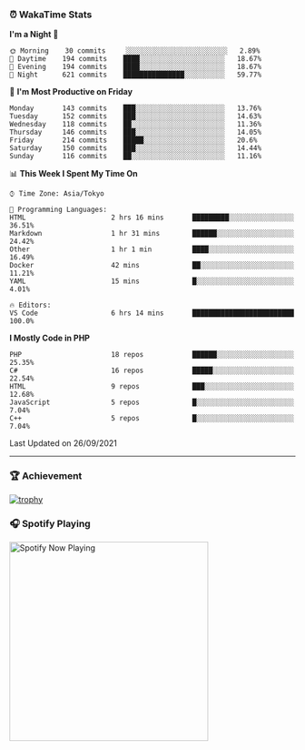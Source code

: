 ### ⏰ WakaTime Stats


<!--START_SECTION:waka-->
**I'm a Night 🦉** 

```text
🌞 Morning    30 commits     ░░░░░░░░░░░░░░░░░░░░░░░░░   2.89% 
🌆 Daytime    194 commits    ████░░░░░░░░░░░░░░░░░░░░░   18.67% 
🌃 Evening    194 commits    ████░░░░░░░░░░░░░░░░░░░░░   18.67% 
🌙 Night      621 commits    ███████████████░░░░░░░░░░   59.77%

```
📅 **I'm Most Productive on Friday** 

```text
Monday       143 commits    ███░░░░░░░░░░░░░░░░░░░░░░   13.76% 
Tuesday      152 commits    ███░░░░░░░░░░░░░░░░░░░░░░   14.63% 
Wednesday    118 commits    ██░░░░░░░░░░░░░░░░░░░░░░░   11.36% 
Thursday     146 commits    ███░░░░░░░░░░░░░░░░░░░░░░   14.05% 
Friday       214 commits    █████░░░░░░░░░░░░░░░░░░░░   20.6% 
Saturday     150 commits    ███░░░░░░░░░░░░░░░░░░░░░░   14.44% 
Sunday       116 commits    ██░░░░░░░░░░░░░░░░░░░░░░░   11.16%

```


📊 **This Week I Spent My Time On** 

```text
⌚︎ Time Zone: Asia/Tokyo

💬 Programming Languages: 
HTML                     2 hrs 16 mins       █████████░░░░░░░░░░░░░░░░   36.51% 
Markdown                 1 hr 31 mins        ██████░░░░░░░░░░░░░░░░░░░   24.42% 
Other                    1 hr 1 min          ████░░░░░░░░░░░░░░░░░░░░░   16.49% 
Docker                   42 mins             ██░░░░░░░░░░░░░░░░░░░░░░░   11.21% 
YAML                     15 mins             █░░░░░░░░░░░░░░░░░░░░░░░░   4.01%

🔥 Editors: 
VS Code                  6 hrs 14 mins       █████████████████████████   100.0%

```

**I Mostly Code in PHP** 

```text
PHP                      18 repos            ██████░░░░░░░░░░░░░░░░░░░   25.35% 
C#                       16 repos            █████░░░░░░░░░░░░░░░░░░░░   22.54% 
HTML                     9 repos             ███░░░░░░░░░░░░░░░░░░░░░░   12.68% 
JavaScript               5 repos             █░░░░░░░░░░░░░░░░░░░░░░░░   7.04% 
C++                      5 repos             █░░░░░░░░░░░░░░░░░░░░░░░░   7.04%

```



 Last Updated on 26/09/2021
<!--END_SECTION:waka-->

---

### 🏆 Achievement

[![trophy](https://github-profile-trophy.vercel.app/?username=Slime-hatena&theme=flat&no-bg=true&no-frame=true&column=8)](https://github.com/ryo-ma/github-profile-trophy)

### 🎧 Spotify Playing

[<img src="https://spotify-now-playing-slime-hatena.vercel.app/api/spotify-playing" alt="Spotify Now Playing" width="350" />](https://open.spotify.com/user/slime_hatena)

<!--
**Slime-hatena/Slime-hatena** is a ✨ _special_ ✨ repository because its `README.md` (this file) appears on your GitHub profile.

Here are some ideas to get you started:

- 🔭 I’m currently working on ...
- 🌱 I’m currently learning ...
- 👯 I’m looking to collaborate on ...
- 🤔 I’m looking for help with ...
- 💬 Ask me about ...
- 📫 How to reach me: ...
- 😄 Pronouns: ...
- ⚡ Fun fact: ...
-->
